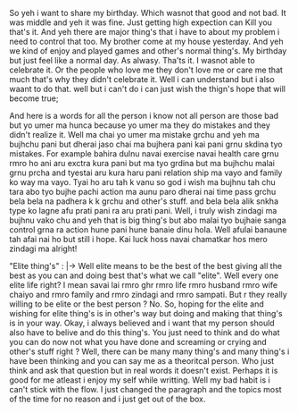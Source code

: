 So yeh i want to share my birthday. Which wasnot that good and not bad. It was middle and yeh it was fine. Just getting high expection can
Kill you that's it. And yeh there are major thing's that i have to about my problem i need to control that too.
My brother come at my house yesterday. And yeh we kind of enjoy and played games and other's normal thing's.
My birthday but just feel like a normal day. As alwasy. Tha'ts it. I wasnot able to celebrate it. Or the people
who love me they don't love me or care me that much that's why they didn't celebrate it. Well i can understand but
i also waant to do that. well but i can't do i can just wish the thign's hope that will become true;

And here is a words for all the person i know not all person are those bad but yo umer ma hunca because yo umer ma they
do mistakes and they didn't realize it. Well ma chai yo umer ma mistake grchu and yeh ma bujhchu pani but dherai jaso chai
ma bujhera pani kai pani grnu skdina tyo mistakes. For example bahira dulnu navai exercise navai health care grnu rmro ho
ani aru exctra kura pani but ma tyo grdina but ma bujhchu malai grnu prcha and tyestai aru kura haru pani relation ship ma
vayo and family ko way ma vayo. Tyai ho aru tah k vanu so god i wish ma bujhnu tah chu tara abo tyo bujhe pachi
action ma aunu paro dherai nai time pass grchu bela bela na padhera k k grchu and other's stuff. and bela bela
alik snkha type ko lagne afu prati pani ra aru prati pani. Well, i truly wish zindagi ma bujhnu vako chu and yeh that is
big thing's but abo malai tyo bujhaie sanga control grna ra action hune pani hune banaie dinu hola. Well afulai
banaune tah afai nai ho but still i hope. Kai luck hoss navai chamatkar hos mero zindagi ma alright!

"Elite thing's" :
|-> Well elite means to be the best of the best giving all the best as you can and doing best that's what we call "elite". Well every one elite life right? I mean savai lai rmro ghr rmro life rmro husband rmro wife chaiyo and rmro family and rmro zindagi and rmro sampati. But r they really willing to be elite or the best person ? No. So, hoping
for the elite and wishing for elite thing's is in other's way but doing and making that thing's is in your way.
Okay, i always believed and i want that my person should also have to belive and do this thing's. You just need to
think and do what you can do now not what you have done and screaming or crying and other's stuff right ?
Well, there can be many many thing's and many thing's i have been thinking and you can say me as a theoritcal person.
Who just think and ask that question but in real words it doesn't exist. Perhaps it is good for me atleast i enjoy
my self while writting. Well my bad habit is i can't stick with the flow. I just changed the paragraph and the topics most of the time for no reason and i just get out of the box.
